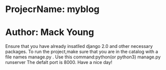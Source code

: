 # ProjecrName: myblog
# Author:      Mack Young
Ensure that you have already insatlled django 2.0 and other necessary packages.
To run the project,make sure that you are in the catalog with a file names manage.py .
Use this command:python(or python3) manage.py runserver
The defalt port is 8000.
Have a nice day!
                                                                              
